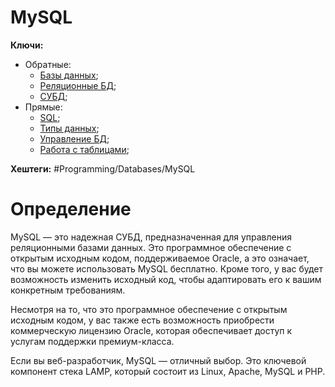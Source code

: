 
# MySQL

**Ключи:**
- Обратные:
	- [Базы данных](databases);
	- [Реляционные БД](relative);
	- [СУБД](subd);
- Прямые:
	- [SQL](SQL);
	- [Типы данных](mysql-data-types);
	- [Управление БД](db-management);
	- [Работа с таблицами](mysql-table-management);

**Хештеги:** #Programming/Databases/MySQL

# Определение

MySQL — это надежная СУБД, предназначенная для управления реляционными базами данных. Это программное обеспечение с открытым исходным кодом, поддерживаемое Oracle, а это означает, что вы можете использовать MySQL бесплатно. Кроме того, у вас будет возможность изменить исходный код, чтобы адаптировать его к вашим конкретным требованиям.

Несмотря на то, что это программное обеспечение с открытым исходным кодом, у вас также есть возможность приобрести коммерческую лицензию Oracle, которая обеспечивает доступ к услугам поддержки премиум-класса.

Если вы веб-разработчик, MySQL — отличный выбор. Это ключевой компонент стека LAMP, который состоит из Linux, Apache, MySQL и PHP.